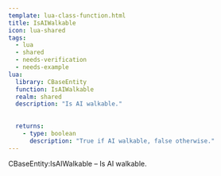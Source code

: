 ```yaml
---
template: lua-class-function.html
title: IsAIWalkable
icon: lua-shared
tags:
  - lua
  - shared
  - needs-verification
  - needs-example
lua:
  library: CBaseEntity
  function: IsAIWalkable
  realm: shared
  description: "Is AI walkable."
  
  
  returns:
    - type: boolean
      description: "True if AI walkable, false otherwise."
---
```


<div class="lua__search__keywords">
CBaseEntity:IsAIWalkable &#x2013; Is AI walkable.
</div>
